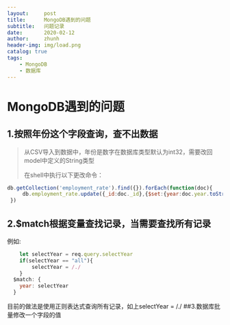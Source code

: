 ```yaml
---
layout:     post
title:      MongoDB遇到的问题
subtitle:   问题记录
date:       2020-02-12
author:     zhunh
header-img: img/load.png
catalog: true
tags:
    - MongoDB
    - 数据库
---
```

# MongoDB遇到的问题

## 1.按照年份这个字段查询，查不出数据

>从CSV导入到数据中，年份是数字在数据库类型默认为int32，需要改回model中定义的String类型
>
>在shell中执行以下更改命令：

```js
db.getCollection('employment_rate').find({}).forEach(function(doc){
     db.employment_rate.update({_id:doc._id},{$set:{year:doc.year.toString()}});
 })
```

## 2.$match根据变量查找记录，当需要查找所有记录

例如:
```js
	let selectYear = req.query.selectYear
	if(selectYear == "all"){
		selectYear = /./	
	}
  $match: {
  	year: selectYear
  }
```
目前的做法是使用正则表达式查询所有记录，如上selectYear = /./
##3.数据库批量修改一个字段的值